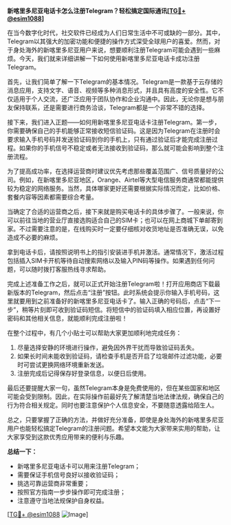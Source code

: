 **新喀里多尼亚电话卡怎么注册Telegram？轻松搞定国际通讯[[TG💪+ @esim1088](https://t.me/s/esim1088)]**

在当今数字化时代，社交软件已经成为人们日常生活中不可或缺的一部分。其中，Telegram以其强大的加密功能和便捷的操作方式深受全球用户的喜爱。然而，对于身处海外的新喀里多尼亚用户来说，想要顺利注册Telegram可能会遇到一些麻烦。今天，我们就来详细讲解一下如何使用新喀里多尼亚电话卡成功注册Telegram。

首先，让我们简单了解一下Telegram的基本情况。Telegram是一款基于云存储的消息应用，支持文字、语音、视频等多种消息形式，并且具有高度的安全性。它不仅适用于个人交流，还广泛应用于团队协作和企业沟通中。因此，无论你是想与朋友保持联系，还是需要进行商务洽谈，Telegram都是一个非常不错的选择。

接下来，我们进入正题——如何用新喀里多尼亚电话卡注册Telegram。第一步，你需要确保自己的手机能够正常接收短信验证码。这是因为Telegram在注册时会要求输入手机号码并发送验证码到你的手机上，只有通过验证后才能完成注册过程。如果你的手机信号不稳定或者无法接收到验证码，那么就可能会影响到整个注册流程。

为了提高成功率，在选择运营商时建议优先考虑那些覆盖范围广、信号质量好的公司。例如，在新喀里多尼亚地区，Orange、Airtel等大型电信服务商通常都能提供较为稳定的网络服务。当然，具体哪家更好还需要根据实际情况而定，比如价格、套餐内容等因素都需要综合考量。

当确定了合适的运营商之后，接下来就是购买电话卡的具体步骤了。一般来说，你可以前往当地的营业厅直接选购适合自己的SIM卡；也可以在网上商城下单邮寄到家。不过需要注意的是，在线购买时一定要仔细核对收货地址是否准确无误，以免造成不必要的麻烦。

拿到电话卡后，请按照说明书上的指引安装进手机并激活。通常情况下，激活过程包括插入SIM卡开机等待自动搜索网络以及输入PIN码等操作。如果遇到任何问题，可以随时拨打客服热线寻求帮助。

完成上述准备工作之后，就可以正式开始注册Telegram啦！打开应用商店下载最新版本的Telegram，然后点击“注册”按钮。此时系统会提示你输入手机号码，这里就要用到之前准备好的新喀里多尼亚电话卡了。输入正确的号码后，点击“下一步”，稍等片刻即可收到验证码短信。将短信中的验证码填入相应位置，再设置好密码和其他相关信息，就能顺利完成注册啦！

在整个过程中，有几个小贴士可以帮助大家更加顺利地完成任务：
1. 尽量选择安静的环境进行操作，避免因外界干扰而导致验证码丢失。
2. 如果长时间未能收到验证码，请检查手机是否开启了垃圾邮件过滤功能，必要时可尝试更换网络环境重新发送。
3. 注册完成后记得保存好登录信息，以便日后使用。

最后还要提醒大家一句，虽然Telegram本身是免费使用的，但在某些国家和地区可能会受到限制。因此，在实际操作前最好先了解清楚当地法律法规，确保自己的行为符合相关规定。同时也要注意保护个人信息安全，不要随意透露给陌生人。

总之，只要掌握了正确的方法，并做好充分准备，即使是身处海外的新喀里多尼亚用户也能轻松搞定Telegram的注册问题。希望本文能为大家带来实用的帮助，让大家享受到这款优秀应用带来的便利与乐趣。

**总结一下：**
- 新喀里多尼亚电话卡可以用来注册Telegram；
- 需要保证手机信号良好以接收验证码；
- 挑选可靠运营商非常重要；
- 按照官方指南一步步操作即可完成注册；
- 注意遵守当地法规保护自身权益。

[[TG💪+ @esim1088](https://t.me/s/esim1088) ![Image](https://i.postimg.cc/4NQfJmqS/Snipaste-2025-05-13-00-14-12.png)]